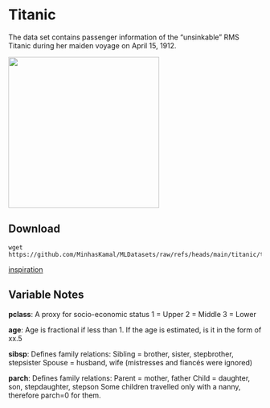 # Titanic

The data set contains passenger information of the “unsinkable” RMS Titanic during her maiden voyage on April 15, 1912.

<img src="https://github.com/user-attachments/assets/c9060133-eeb8-465b-b0a4-096b26870be3" width="300">

## Download
```
wget https://github.com/MinhasKamal/MLDatasets/raw/refs/heads/main/titanic/titanic.csv
```

[inspiration](https://www.kaggle.com/competitions/titanic)

## Variable Notes

**pclass**: A proxy for socio-economic status
1 = Upper
2 = Middle
3 = Lower

**age**: Age is fractional if less than 1. If the age is estimated, is it in the form of xx.5

**sibsp**: Defines family relations:
Sibling = brother, sister, stepbrother, stepsister
Spouse = husband, wife (mistresses and fiancés were ignored)

**parch**: Defines family relations:
Parent = mother, father
Child = daughter, son, stepdaughter, stepson
Some children travelled only with a nanny, therefore parch=0 for them.
